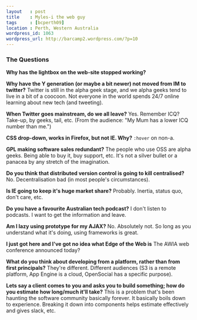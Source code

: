 ```yaml
--- 
layout   : post
title    : Myles-i the web guy
tags     : [bcperth09]
location : Perth, Western Australia
wordpress_id: 1063
wordpress_url: http://barcamp2.wordpress.com/?p=10
---
```


### The Questions

**Why has the lightbox on the web-site stopped working?**

**Why have the Y generation (or maybe a bit newer) not moved from IM to twitter?** Twitter is still in the alpha geek stage, and we alpha geeks tend to live in a bit of a coocoon. Not everyone in the world spends 24/7 online learning about new tech (and tweeting).

**When Twitter goes mainstream, do we all leave?** Yes. Remember ICQ? Take-up,
by geeks, tail, etc. (From the audience: "My Mum has a lower ICQ number than me.")

**CSS drop-down, works in Firefox, but not IE. Why?** `:hover` on non-a.

**GPL making software sales redundant?** The people who use OSS are alpha geeks. Being able to buy it, buy support, etc. It's not a silver bullet or a panacea by any stretch of the imagination.

**Do you think that distributed version control is going to kill centralised?** No. Decentralisation bad (in most people's circumstances).

**Is IE going to keep it's huge market share?** Probably. Inertia, status quo, don't care, etc.

**Do you have a favourite Australian tech podcast?** I don't listen to podcasts. I want to get the information and leave.

**Am I lazy using prototype for my AJAX?** No. Absolutely not. So long as you understand what it's doing, using frameworks is great.

**I just got here and I've got no idea what Edge of the Web is** The AWIA web conference announced today?

**What do you think about developing from a platform, rather than from first principals?** They're different. Different audiences (S3 is a remote platform, App Engine is a cloud, OpenSocial has a specific purpose).

**Lets say a client comes to you and asks you to build something; how do you estimate how long/much it'll take?** This is a problem that's been haunting the software community basically forever. It basically boils down to experience. Breaking it down into components helps estimate effectively and gives slack, etc.
